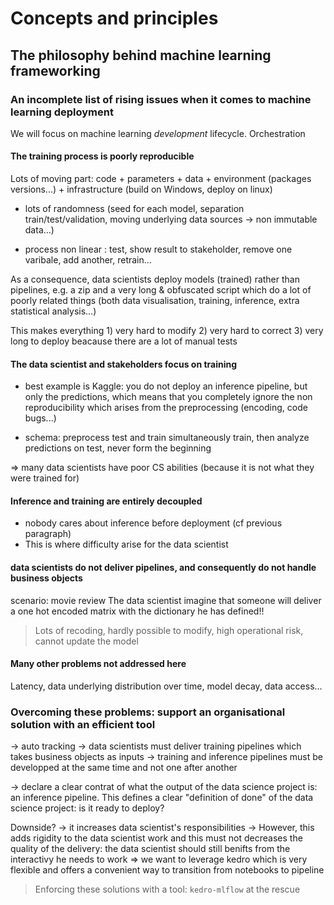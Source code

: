 # Concepts and principles

## The philosophy behind machine learning frameworking

### An incomplete list of rising issues when it comes to machine learning deployment

We will focus on machine learning *development* lifecycle. Orchestration

#### The training process is poorly reproducible

Lots of moving part: code + parameters + data + environment (packages versions...) + infrastructure (build on Windows, deploy on linux)

- lots of randomness (seed for each model, separation train/test/validation, moving underlying data sources -> non immutable data...)

- process non linear : test, show result to stakeholder, remove one varibale, add another, retrain...

As a consequence, data scientists deploy models (trained) rather than pipelines, e.g. a zip and a very long & obfuscated script which do a lot of poorly related things (both data visualisation, training, inference, extra statistical analysis...)

This makes everything 1) very hard to modify 2) very hard to correct 3) very long to deploy beacause there are a lot of manual tests

#### The data scientist and stakeholders focus on training

- best example is Kaggle: you do not deploy an inference pipeline, but only the predictions, which means that you completely ignore the non reproducibility which arises from the preprocessing (encoding, code bugs...)

- schema: preprocess test and train simultaneously train, then analyze predictions on test, never form the beginning

=> many data scientists have poor CS abilities (because it is not what they were trained for)

#### Inference and training are entirely decoupled

- nobody cares about inference before deployment (cf previous paragraph)
- This is where difficulty arise for the data scientist

#### data scientists do not deliver pipelines, and consequently do not handle business objects

scenario: movie review
The data scientist imagine that someone will deliver a one hot encoded matrix with the dictionary he has defined!!

> Lots of recoding, hardly possible to modify, high operational risk, cannot update the model

#### Many other problems not addressed here

Latency, data underlying distribution over time, model decay, data access...

### Overcoming these problems: support an organisational solution with an efficient tool

-> auto tracking
-> data scientists must deliver training pipelines which takes business objects as inputs
-> training and inference pipelines must be developped at the same time and not one after another

-> declare a clear contrat of what the output of the data science project is: an inference pipeline. This defines a clear "definition of done" of the data science project: is it ready to deploy?

Downside? -> it increases data scientist's responsibilities ->
However, this adds rigidity to the data scientist work and this must not decreases the quality of the delivery: the data scientist should still benifts from the interactivy he needs to work => we want to leverage kedro which is very flexible and offers a convenient way to transition from notebooks to pipeline

> Enforcing these solutions with a tool: `kedro-mlflow` at the rescue
